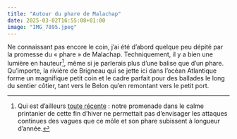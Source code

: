 ```yaml
---
title: "Autour du phare de Malachap"
date: 2025-03-02T16:55:08+01:00
image: "IMG_7895.jpeg"
---
```


Ne connaissant pas encore le coin, j’ai été d’abord quelque peu dépité par la promesse du « phare » de Malachap. Techniquement, il y a bien une lumière en hauteur[^1], même si je parlerais plus d’une balise que d’un phare. Qu’importe, la rivière de Brigneau qui se jette ici dans l’océan Atlantique forme un magnifique petit coin et le cadre parfait pour des ballades le long du sentier côtier, tant vers le Belon qu’en remontant vers le petit port.

[^1]: Qui est d’ailleurs [toute récente](https://www.moelan-sur-mer.bzh/decouvrir/les-grands-projets/digue-de-brigneau/) : notre promenade dans le calme printanier de cette fin d’hiver ne permettait pas d’envisager les attaques continues des vagues que ce môle et son phare subissent à longueur d’année.  